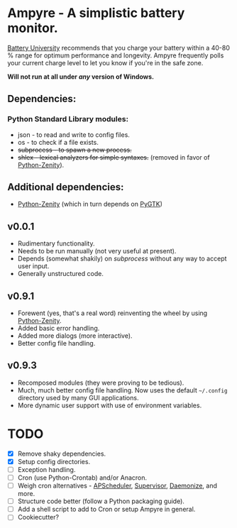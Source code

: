 # Ampyre - A simplistic battery monitor.

[Battery University](http://www.batteryuniversity.com) recommends that you charge your battery within a 40-80 % range for optimum performance and longevity. Ampyre frequently polls your current charge level to let you know if you're in the safe zone.

**Will not run at all under *any* version of Windows.**

## Dependencies:

### Python Standard Library modules:
* json - to read and write to config files.
* os - to check if a file exists.
* ~~subprocess - to spawn a new process.~~
* ~~shlex - lexical analyzers for simple syntaxes.~~ (removed in favor of [Python-Zenity](https://github.com/poulp/python-zenity)).

## Additional dependencies:
* [Python-Zenity](https://github.com/poulp/python-zenity) (which in turn depends on [PyGTK](http://www.pygtk.org/))

## v0.0.1
* Rudimentary functionality.
* Needs to be run manually (not very useful at present).
* Depends (somewhat shakily) on *subprocess* without any way to accept user input.
* Generally unstructured code.

## v0.9.1
* Forewent (yes, that's a real word) reinventing the wheel by using [Python-Zenity](https://github.com/poulp/python-zenity).
* Added basic error handling.
* Added more dialogs (more interactive).
* Better config file handling.

## v0.9.3
* Recomposed modules (they were proving to be tedious).
* Much, much better config file handling. Now uses the default `~/.config` directory used by many GUI applications.
* More dynamic user support with use of environment variables.

# TODO
- [x] Remove shaky dependencies.
- [x] Setup config directories.
- [ ] Exception handling.
- [ ] Cron (use Python-Crontab) and/or Anacron.
- [ ] Weigh cron alternatives - [APScheduler](https://github.com/agronholm/apscheduler/), [Supervisor](https://github.com/Supervisor/supervisor), [Daemonize](https://github.com/thesharp/daemonize), and more.
- [ ] Structure code better (follow a Python packaging guide).
- [ ] Add a shell script to add to Cron or setup Ampyre in general.
- [ ] Cookiecutter?
